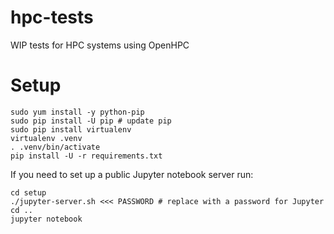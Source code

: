 # hpc-tests
WIP tests for HPC systems using OpenHPC


# Setup

```shell
sudo yum install -y python-pip
sudo pip install -U pip # update pip
sudo pip install virtualenv
virtualenv .venv
. .venv/bin/activate
pip install -U -r requirements.txt
```

If you need to set up a public Jupyter notebook server run:
```
cd setup
./jupyter-server.sh <<< PASSWORD # replace with a password for Jupyter
cd ..
jupyter notebook
```
